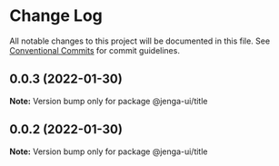 # Change Log

All notable changes to this project will be documented in this file.
See [Conventional Commits](https://conventionalcommits.org) for commit guidelines.

## 0.0.3 (2022-01-30)

**Note:** Version bump only for package @jenga-ui/title

## 0.0.2 (2022-01-30)

**Note:** Version bump only for package @jenga-ui/title

